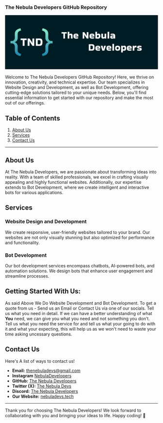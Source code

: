 ### The Nebula Developers GitHub Repository

![The Nebula Devs](https://github.com/The-Nebula-Developers/.github/blob/main/profile/banner.png)

Welcome to The Nebula Developers GitHub Repository! Here, we thrive on innovation, creativity, and technical expertise. Our team specializes in Website Design and Development, as well as Bot Development, offering cutting-edge solutions tailored to your unique needs. Below, you'll find essential information to get started with our repository and make the most out of our offerings.

## Table of Contents
1. [About Us](#about-us)
2. [Services](#services)
3. [Contact Us](#contact-us)

---

## About Us
At The Nebula Developers, we are passionate about transforming ideas into reality. With a team of skilled professionals, we excel in crafting visually appealing and highly functional websites. Additionally, our expertise extends to Bot Development, where we create intelligent and interactive bots for various applications.

## Services
### Website Design and Development
We create responsive, user-friendly websites tailored to your brand. Our websites are not only visually stunning but also optimized for performance and functionality.

### Bot Development
Our bot development services encompass chatbots, AI-powered bots, and automation solutions. We design bots that enhance user engagement and streamline processes.

## Getting Started With Us: 

As said Above We Do Website Development and Bot Development. To get a quote from us - Send us an Email or Contact Us via one of our socials. Tell us what you need in detail. If we can have a better understanding of what **You** need, we can give you what you need and not something you don't. Tell us what you need the service for and tell us what your going to do with it and what your expecting, this will help us as we won't need to waste your time asking uncessary questions.  

## Contact Us
Here's A list of ways to contact us! 

- **Email:** thenebuladevs@gmail.com
- **Instagram** [NebulaDevelopers](https://www.instagram.com/thenebuladevelopers/)
- **GitHub:** [The Nebula Developers](https://github.com/TheNebulaDevelopers)
- **Twitter (X):** [The Nebula Devs](https://twitter.com/thenebuladevs)
- **Discord:** [The Nebula Developers](https://discord.gg/eJjArk3grp)
- **Our Website:** [nebuladevs.tech](https://www.nebuladevs.tech/)

---

Thank you for choosing The Nebula Developers! We look forward to collaborating with you and bringing your ideas to life. Happy coding! 🚀
